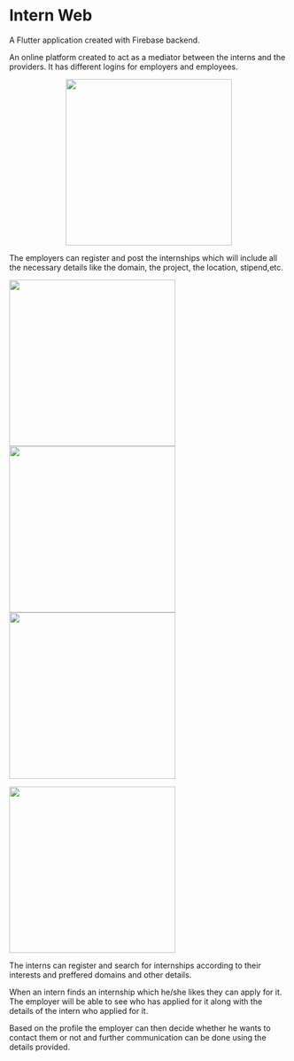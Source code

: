 # Intern Web

A Flutter application created with Firebase backend. 


An online platform created to act as a mediator between the interns and the providers. It has different logins for employers and employees. 

<p align ="center">
<img src= "https://user-images.githubusercontent.com/87608856/185749259-3284b3f9-ccab-4bb3-a23e-c9a5641157ce.jpeg" width = "300">
</p>

The employers can register and post the internships which will include all the necessary details like the domain, the project, the location, stipend,etc. 

<img  src ="https://user-images.githubusercontent.com/87608856/185750598-a4f584c4-a156-4e15-baa4-6f61028070f5.jpeg" width = "300"><img src="https://user-images.githubusercontent.com/87608856/185750614-be399823-5358-4124-84c8-79f7bd83bf3b.jpeg" width = "300">
<img src="https://user-images.githubusercontent.com/87608856/185750657-27b91160-ea15-4f50-8a32-c39b3badfadf.jpeg" width = "300">


<img src ="https://user-images.githubusercontent.com/87608856/185750667-9cbb0b6a-1cda-4ff4-8043-51fbb1c87f07.jpeg" width = "300">


The interns can register and search for internships according to their interests and preffered domains and other details.

When an intern finds an internship which he/she likes they can apply for it. The employer will be able to see who has applied for it along with the details of the intern who applied for it.

Based on the profile the employer can then decide whether he wants to contact them or not and further communication can be done using the details provided.

